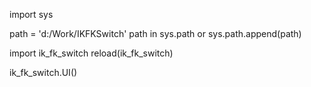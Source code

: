 import sys

path = 'd:/Work/IKFKSwitch'
path in sys.path or sys.path.append(path)


import ik_fk_switch
reload(ik_fk_switch)

ik_fk_switch.UI()